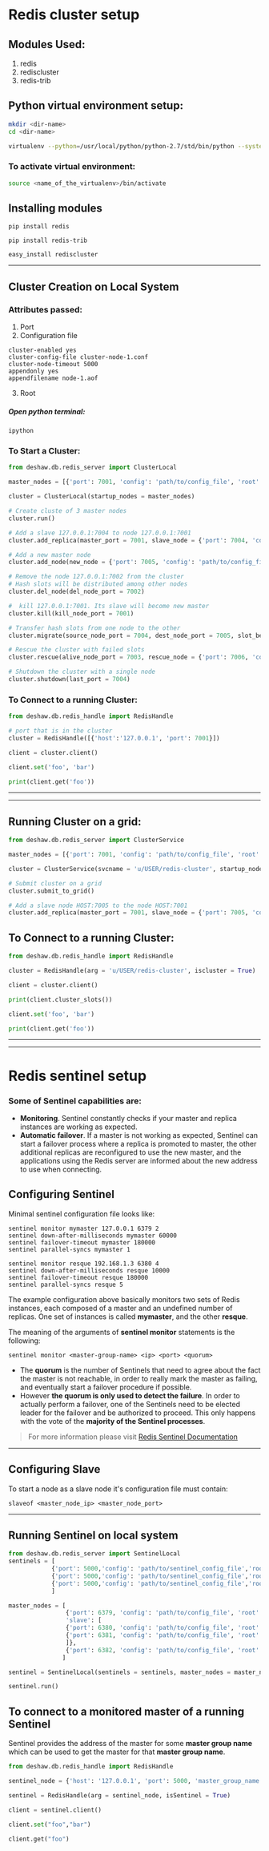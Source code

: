 # Redis cluster setup

## Modules Used:
1. redis
1. rediscluster
1. redis-trib

## Python virtual environment setup:
```bash
mkdir <dir-name>
cd <dir-name>

virtualenv --python=/usr/local/python/python-2.7/std/bin/python --system-site-packages --inherit=/usr/local/python/python-2.7/std <name_of_the_virtualenv>
```
### To activate virtual environment:
```bash
source <name_of_the_virtualenv>/bin/activate
```

## Installing modules
```
pip install redis

pip install redis-trib

easy_install rediscluster
 ```

---

## Cluster Creation on Local System

### Attributes passed:
1. Port
1. Configuration file
```
cluster-enabled yes
cluster-config-file cluster-node-1.conf
cluster-node-timeout 5000
appendonly yes
appendfilename node-1.aof
```
3. Root

##### Open python terminal:
```
ipython
```
### To Start a Cluster:
```python
from deshaw.db.redis_server import ClusterLocal

master_nodes = [{'port': 7001, 'config': 'path/to/config_file', 'root': 'path/to/root'},{'port': 7002, 'config': 'path/to/config_file', 'root': 'path/to/root'},{'port': 7003, 'config': 'path/to/config_file', 'root': 'path/to/root'}]

cluster = ClusterLocal(startup_nodes = master_nodes)

# Create cluste of 3 master nodes
cluster.run()

# Add a slave 127.0.0.1:7004 to node 127.0.0.1:7001
cluster.add_replica(master_port = 7001, slave_node = {'port': 7004, 'config': 'path/to/config_file', 'root': 'path/to/root'})

# Add a new master node 
cluster.add_node(new_node = {'port': 7005, 'config': 'path/to/config_file', 'root': 'path/to/root'})

# Remove the node 127.0.0.1:7002 from the cluster
# Hash slots will be distributed among other nodes
cluster.del_node(del_node_port = 7002)

#  kill 127.0.0.1:7001. Its slave will become new master
cluster.kill(kill_node_port = 7001)

# Transfer hash slots from one node to the other
cluster.migrate(source_node_port = 7004, dest_node_port = 7005, slot_begin = 30, slot_end = 200 )

# Rescue the cluster with failed slots
cluster.rescue(alive_node_port = 7003, rescue_node = {'port': 7006, 'config': 'path/to/config_file', 'root': 'path/to/root'})

# Shutdown the cluster with a single node
cluster.shutdown(last_port = 7004) 
```
### To Connect to a running Cluster:

```python
from deshaw.db.redis_handle import RedisHandle

# port that is in the cluster
cluster = RedisHandle([{'host':'127.0.0.1', 'port': 7001}])  

client = cluster.client()

client.set('foo', 'bar')

print(client.get('foo'))
```

---
---

## Running Cluster on a grid:

```python
from deshaw.db.redis_server import ClusterService

master_nodes = [{'port': 7001, 'config': 'path/to/config_file', 'root': 'path/to/root'},{'port': 7002, 'config': 'path/to/config_file', 'root': 'path/to/root'},{'port': 7003, 'config': 'path/to/config_file', 'root': 'path/to/root'}]

cluster = ClusterService(svcname = 'u/USER/redis-cluster', startup_nodes = master_nodes)

# Submit cluster on a grid
cluster.submit_to_grid()

# Add a slave node HOST:7005 to the node HOST:7001
cluster.add_replica(master_port = 7001, slave_node = {'port': 7005, 'config': 'path/to/config_file', 'root': 'path/to/root'})
```

## To Connect to a running Cluster:

```python
from deshaw.db.redis_handle import RedisHandle

cluster = RedisHandle(arg = 'u/USER/redis-cluster', iscluster = True)

client = cluster.client()

print(client.cluster_slots())

client.set('foo', 'bar')

print(client.get('foo'))
```


---
---

# Redis sentinel setup

### Some of Sentinel capabilities are:

* **Monitoring**.  Sentinel constantly checks if your master and replica instances are working as expected.
* **Automatic failover**. If a master is not working as expected, Sentinel can start a failover process where a replica is promoted to master, the other additional replicas are reconfigured to use the new master, and the applications using the Redis server are informed about the new address to use when connecting.

## Configuring Sentinel

Minimal sentinel configuration file looks like:

```
sentinel monitor mymaster 127.0.0.1 6379 2
sentinel down-after-milliseconds mymaster 60000
sentinel failover-timeout mymaster 180000
sentinel parallel-syncs mymaster 1

sentinel monitor resque 192.168.1.3 6380 4
sentinel down-after-milliseconds resque 10000
sentinel failover-timeout resque 180000
sentinel parallel-syncs resque 5
```
The example configuration above basically monitors two sets of Redis instances, each composed of a master and an undefined number of replicas. One set of instances is called **mymaster**, and the other **resque**.

The meaning of the arguments of **sentinel monitor** statements is the following:

```
sentinel monitor <master-group-name> <ip> <port> <quorum>
```
* The **quorum** is the number of Sentinels that need to agree about the fact the master is not reachable, in order to really mark the master as failing, and eventually start a failover procedure if possible.
* However **the quorum is only used to detect the failure**. In order to actually perform a failover, one of the Sentinels need to be elected leader for the failover and be authorized to proceed. This only happens with the vote of the **majority of the Sentinel processes**.

> For more information please visit [Redis Sentinel Documentation](https://redis.io/topics/sentinel)

---
## Configuring Slave

To start a node as a slave node it's configuration file must contain:
```
slaveof <master_node_ip> <master_node_port>
```
---

## Running Sentinel on local system

```python
from deshaw.db.redis_server import SentinelLocal
sentinels = [
            {'port': 5000,'config': 'path/to/sentinel_config_file','root': 'path/to/root'}
            {'port': 5000,'config': 'path/to/sentinel_config_file','root': 'path/to/root'}
            {'port': 5000,'config': 'path/to/sentinel_config_file','root': 'path/to/root'}
            ]

master_nodes = [
                {'port': 6379, 'config': 'path/to/config_file', 'root': 'path/to/root',
                'slave': [
                {'port': 6380, 'config': 'path/to/config_file', 'root': 'path/to/root'},
                {'port': 6381, 'config': 'path/to/config_file', 'root': 'path/to/root'}
                ]},
                {'port': 6382, 'config': 'path/to/config_file', 'root': 'path/to/root'}
               ]

sentinel = SentinelLocal(sentinels = sentinels, master_nodes = master_nodes)

sentinel.run()
```
## To connect to a monitored master of a running Sentinel

Sentinel provides the address of the master for some **master group name** which can be used to get the master for that **master group name**.

```python
from deshaw.db.redis_handle import RedisHandle

sentinel_node = {'host': '127.0.0.1', 'port': 5000, 'master_group_name': 'mymaster'}

sentinel = RedisHandle(arg = sentinel_node, isSentinel = True)

client = sentinel.client()

client.set("foo","bar")

client.get("foo")
```




